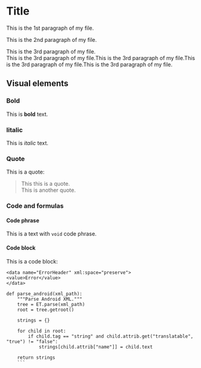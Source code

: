 # Title

This is the 1st paragraph of my file.

This is the 2nd paragraph of my file.

This is the 3rd paragraph of my file.  
This is the 3rd paragraph of my file.This is the 3rd paragraph of my file.This is the 3rd paragraph of my file.This is the 3rd paragraph of my file.

## Visual elements

### Bold

This is **bold** text.

### Iitalic

This is *italic* text.

### Quote

This is a quote:
> This this is a quote.  
> This is another quote.

### Code and formulas

#### Code phrase

This is a text with `void` code phrase.

#### Code block

This is a code block:
```
<data name="ErrorHeader" xml:space="preserve">
<value>Error</value>
</data>
```
```
def parse_android(xml_path):
    """Parse Android XML."""
    tree = ET.parse(xml_path)
    root = tree.getroot()

    strings = {}

    for child in root:
        if child.tag == "string" and child.attrib.get("translatable", "true") != "false":
            strings[child.attrib["name"]] = child.text

    return strings
    ```